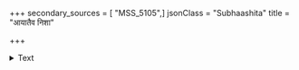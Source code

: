 +++
secondary_sources = [ "MSS_5105",]
jsonClass = "Subhaashita"
title = "आयातैव निशा"

+++

<details><summary>Text</summary>

आयातैव निशा निशापतिकरैः कीर्णं दिशामन्तरं भामिन्यो भवनेषु भूषणगणैरङ्गान्यलंकुर्वते।  
मुग्धे मानमपाकरोषि न मनागद्यापि रोषेण ते हा हा बालमृणालतोऽप्यतितरां तन्वी तनुस्ताम्यति॥
</details>
